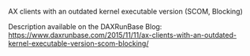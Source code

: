 AX clients with an outdated kernel executable version (SCOM, Blocking)

Description available on the DAXRunBase Blog:
https://www.daxrunbase.com/2015/11/11/ax-clients-with-an-outdated-kernel-executable-version-scom-blocking/

